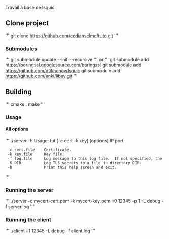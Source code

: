 
Travail à base de lsquic

## Clone project 

'''
 git clone https://github.com/codianselme/tuto.git
'''

### Submodules

'''
 git submodule update --init --recursive 
'''
 or 
'''
 git submodule add https://boringssl.googlesource.com/boringssl
 git submodule add https://github.com/dtikhonov/lsquic
 git submodule add https://github.com/enki/libev.git
'''

## Building

'''
 cmake .
 make
'''

### Usage

#### All options

'''
      ./server -h
      Usage: tut [-c cert -k key] [options] IP port
  
     -c cert.file    Certificate.
     -k key.file     Key file.
     -f log.file     Log message to this log file.  If not specified, the
     -G DIR          Log TLS secrets to a file in directory DIR.
     -h              Print this help screen and exit.
'''

### Running the server

'''
 ./server -c mycert-cert.pem -k mycert-key.pem ::0 12345 -p 1 -L debug -f server.log
'''

### Running the client

'''
 ./client ::1 12345 -L debug -f client.log
'''
